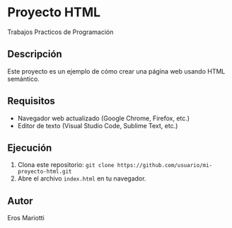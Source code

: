 # Proyecto HTML 
Trabajos Practicos de Programación

## Descripción
Este proyecto es un ejemplo de cómo crear una página web usando HTML semántico.

## Requisitos
- Navegador web actualizado (Google Chrome, Firefox, etc.)
- Editor de texto (Visual Studio Code, Sublime Text, etc.)

## Ejecución
1. Clona este repositorio: `git clone https://github.com/usuario/mi-proyecto-html.git`
2. Abre el archivo `index.html` en tu navegador.

## Autor
Eros Mariotti

